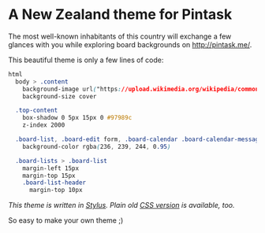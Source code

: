 A New Zealand theme for Pintask
=========================

The most well-known inhabitants of this country will exchange a few glances with you while exploring board backgrounds on http://pintask.me/.

This beautiful theme is only a few lines of code:

```css
html
  body > .content
    background-image url("https://upload.wikimedia.org/wikipedia/commons/b/bb/Ewe_and_lamb_in_Kent.jpg")
    background-size cover

  .top-content
    box-shadow 0 5px 15px 0 #97989c
    z-index 2000

  .board-list, .board-edit form, .board-calendar .board-calendar-message, .list-switcher-wrapper
    background-color rgba(236, 239, 244, 0.95)

  .board-lists > .board-list
    margin-left 15px
    margin-top 15px
    .board-list-header
      margin-top 10px
```

_This theme is written in [Stylus](http://learnboost.github.io/stylus/). Plain old [CSS version](https://github.com/DenisGorbachev/pintask-new-zealand-theme/blob/master/theme.css) is available, too._

So easy to make your own theme ;)
